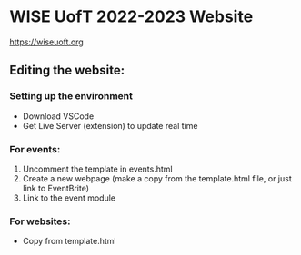 # WISE UofT 2022-2023 Website

https://wiseuoft.org

## Editing the website:

### Setting up the environment
- Download VSCode
- Get Live Server (extension) to update real time

### For events:
1. Uncomment the template in events.html
2. Create a new webpage (make a copy from the template.html file, or just link to EventBrite)
3. Link to the event module

### For websites:
- Copy from template.html